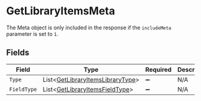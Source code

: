 # GetLibraryItemsMeta

The Meta object is only included in the response if the `includeMeta` parameter is set to `1`.



## Fields

| Field                                                                                   | Type                                                                                    | Required                                                                                | Description                                                                             |
| --------------------------------------------------------------------------------------- | --------------------------------------------------------------------------------------- | --------------------------------------------------------------------------------------- | --------------------------------------------------------------------------------------- |
| `Type`                                                                                  | List<[GetLibraryItemsLibraryType](../../Models/Requests/GetLibraryItemsLibraryType.md)> | :heavy_minus_sign:                                                                      | N/A                                                                                     |
| `FieldType`                                                                             | List<[GetLibraryItemsFieldType](../../Models/Requests/GetLibraryItemsFieldType.md)>     | :heavy_minus_sign:                                                                      | N/A                                                                                     |